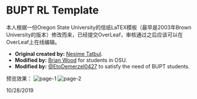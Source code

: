# BUPT RL Template

本人根据一份Oregon State University的信纸LaTEX模板（最早是2003年Brown University的版本）修改而来，已经提交OverLeaf，审核通过之后应该可以在OverLeaf上在线编辑。

* **Original created by:** [Nesime Tatbul](mailto:tatbul@cs.brown.edu).
* **Modified by:** [Brian Wood](mailto:brian.wood@oregonstate.edu) for students in OSU.
* **Modified by:** [@EtoDemerzel0427](https://github.com/EtoDemerzel0427) to satisfy the need of BUPT students.

预览效果：
![page-1](https://github.com/EtoDemerzel0427/GoAbroad/blob/master/Applications/PS_CV_RL/BUPT_RL_Template/page-1.png)
![page-2](https://github.com/EtoDemerzel0427/GoAbroad/blob/master/Applications/PS_CV_RL/BUPT_RL_Template/page-2.png)



10/28/2019
